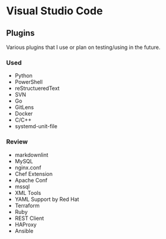 # Visual Studio Code

## Plugins

Various plugins that I use or plan on testing/using in the future.

### Used

- Python
- PowerShell
- reStructueredText
- SVN
- Go
- GitLens
- Docker
- C/C++
- systemd-unit-file

### Review

- markdownlint
- MySQL
- nginx.conf
- Chef Extension
- Apache Conf
- mssql
- XML Tools
- YAML Support by Red Hat
- Terraform
- Ruby
- REST Client
- HAProxy
- Ansible
